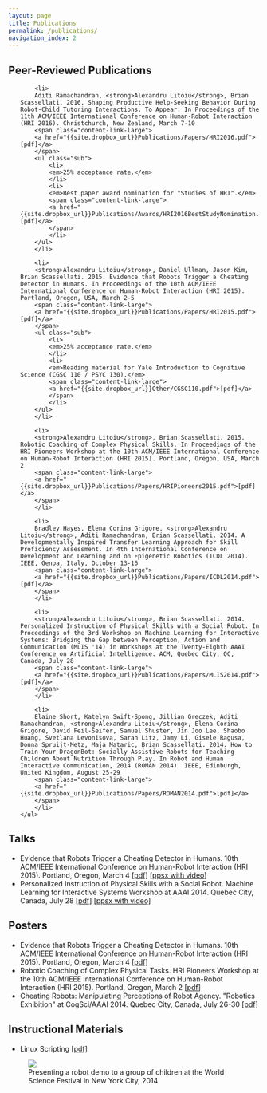 ```yaml
---
layout: page
title: Publications
permalink: /publications/
navigation_index: 2
---
```


## Peer-Reviewed Publications

<div class="publications">
	<ul>

        <li>
        Aditi Ramachandran, <strong>Alexandru Litoiu</strong>, Brian Scassellati. 2016. Shaping Productive Help-Seeking Behavior During Robot-Child Tutoring Interactions. To Appear: In Proceedings of the 11th ACM/IEEE International Conference on Human-Robot Interaction (HRI 2016). Christchurch, New Zealand, March 7-10
		<span class="content-link-large">
		<a href="{{site.dropbox_url}}Publications/Papers/HRI2016.pdf">[pdf]</a>
		</span>
        <ul class="sub">
            <li>
            <em>25% acceptance rate.</em>
            </li>
            <li>
            <em>Best paper award nomination for "Studies of HRI".</em>
            <span class="content-link-large">
            <a href="{{site.dropbox_url}}Publications/Awards/HRI2016BestStudyNomination.pdf">[pdf]</a>
            </span>
            </li>
        </ul>
        </li>

        <li>
        <strong>Alexandru Litoiu</strong>, Daniel Ullman, Jason Kim, Brian Scassellati. 2015. Evidence that Robots Trigger a Cheating Detector in Humans. In Proceedings of the 10th ACM/IEEE International Conference on Human-Robot Interaction (HRI 2015). Portland, Oregon, USA, March 2-5 
		<span class="content-link-large">
		<a href="{{site.dropbox_url}}Publications/Papers/HRI2015.pdf">[pdf]</a>
		</span>
        <ul class="sub">
            <li>
            <em>25% acceptance rate.</em>
            </li>
            <li>
            <em>Reading material for Yale Introduction to Cognitive Science (CGSC 110 / PSYC 130).</em>
            <span class="content-link-large">
            <a href="{{site.dropbox_url}}Other/CGSC110.pdf">[pdf]</a>
            </span>
            </li>
        </ul>
        </li>

        <li>
        <strong>Alexandru Litoiu</strong>, Brian Scassellati. 2015. Robotic Coaching of Complex Physical Skills. In Proceedings of the HRI Pioneers Workshop at the 10th ACM/IEEE International Conference on Human-Robot Interaction (HRI 2015). Portland, Oregon, USA, March 2 
		<span class="content-link-large">
		<a href="{{site.dropbox_url}}Publications/Papers/HRIPioneers2015.pdf">[pdf]</a>
		</span>
        </li>

		<li>
		Bradley Hayes, Elena Corina Grigore, <strong>Alexandru Litoiu</strong>, Aditi Ramachandran, Brian Scassellati. 2014. A Developmentally Inspired Transfer Learning Approach for Skill Proficiency Assessment. In 4th International Conference on Development and Learning and on Epigenetic Robotics (ICDL 2014). IEEE, Genoa, Italy, October 13-16
		<span class="content-link-large">
		<a href="{{site.dropbox_url}}Publications/Papers/ICDL2014.pdf">[pdf]</a>
		</span>
		</li>

		<li>
		<strong>Alexandru Litoiu</strong>, Brian Scassellati. 2014. Personalized Instruction of Physical Skills with a Social Robot. In Proceedings of the 3rd Workshop on Machine Learning for Interactive Systems: Bridging the Gap between Perception, Action and Communication (MLIS '14) in Workshops at the Twenty-Eighth AAAI Conference on Artificial Intelligence. ACM, Quebec City, QC, Canada, July 28
		<span class="content-link-large">
		<a href="{{site.dropbox_url}}Publications/Papers/MLIS2014.pdf">[pdf]</a>
		</span>
		</li>

		<li>
		Elaine Short, Katelyn Swift-Spong, Jillian Greczek, Aditi Ramachandran, <strong>Alexandru Litoiu</strong>, Elena Corina Grigore, David Feil-Seifer, Samuel Shuster, Jin Joo Lee, Shaobo Huang, Svetlana Levonisova, Sarah Litz, Jamy Li, Gisele Ragusa, Donna Spruijt-Metz, Maja Mataric, Brian Scassellati. 2014. How to Train Your DragonBot: Socially Assistive Robots for Teaching Children About Nutrition Through Play. In Robot and Human Interactive Communication, 2014 (ROMAN 2014). IEEE, Edinburgh, United Kingdom, August 25-29
		<span class="content-link-large">
		<a href="{{site.dropbox_url}}Publications/Papers/ROMAN2014.pdf">[pdf]</a>
		</span>
		</li>
	</ul>
</div>

## Talks

<div class="publications">
	<ul>
		<li>
			Evidence that Robots Trigger a Cheating Detector in Humans. 10th ACM/IEEE International Conference on Human-Robot Interaction (HRI 2015). Portland, Oregon, March 4
			<span class="content-link-large">
			<a href="{{site.dropbox_url}}Publications/Talks/HRI2015/HRI2015.pdf">[pdf]</a>
			<a href="{{site.dropbox_url}}Publications/Talks/HRI2015/HRI2015.ppsx">[ppsx with video]</a></span>
		</li>
		<li>
			Personalized Instruction of Physical Skills with a Social Robot. Machine Learning for Interactive Systems Workshop at AAAI 2014. Quebec City, Canada, July 28 
			<span class="content-link-large">
			<a href="{{site.dropbox_url}}Publications/Talks/MLIS2014/MLIS2014.pdf">[pdf]</a>
			<a href="{{site.dropbox_url}}Publications/Talks/MLIS2014/MLIS2014.ppsx">[ppsx with video]</a></span>
		</li>
	</ul>
</div>




## Posters

<div class="publications">
	<ul>
		<li>
			Evidence that Robots Trigger a Cheating Detector in Humans. 10th ACM/IEEE International Conference on Human-Robot Interaction (HRI 2015). Portland, Oregon, March 4 
			<span class="content-link-large"> 
			<a href="{{site.dropbox_url}}Publications/Posters/HRI2015.pdf">[pdf]</a></span>
		</li>
		<li>
			Robotic Coaching of Complex Physical Tasks. HRI Pioneers Workshop at the 10th ACM/IEEE International Conference on Human-Robot Interaction (HRI 2015). Portland, Oregon, March 2
			<span class="content-link-large"> 
			<a href="{{site.dropbox_url}}Publications/Posters/HRIPioneers2015.pdf">[pdf]</a></span>
		</li>
		<li>
			Cheating Robots: Manipulating Perceptions of Robot Agency. "Robotics Exhibition" at CogSci/AAAI 2014. Quebec City, Canada, July 26-30
			<span class="content-link-large"> 
			<a href="{{site.dropbox_url}}Publications/Posters/CheatingPoster.pdf">[pdf]</a></span>
		</li>
	</ul>
</div>


## Instructional Materials
<div class="publications">
	<ul>
		<li>
			Linux Scripting 
			<span class="content-link-large">
			<a href="{{site.dropbox_url}}Publications/Instructional/LinuxScripting.pdf">[pdf]</a></span>
		</li>
	</ul>
</div>

<figure>
<img src="{{site.dropbox_url}}Pictures/color.jpg" class="fullwidth"/>
<figcaption>Presenting a robot demo to a group of children at the World Science Festival in New York City, 2014</figcaption>
</figure>
